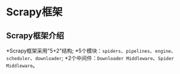Scrapy框架
===
Scrapy框架介绍
---
*Scrapy框架采用"5+2"结构;
	*5个模块：`spiders`、`pipelines`、`engine`、`scheduler`、`downloader`;
	*2个中间件：`Downloader Middleware`、`Spider Middleware`。
